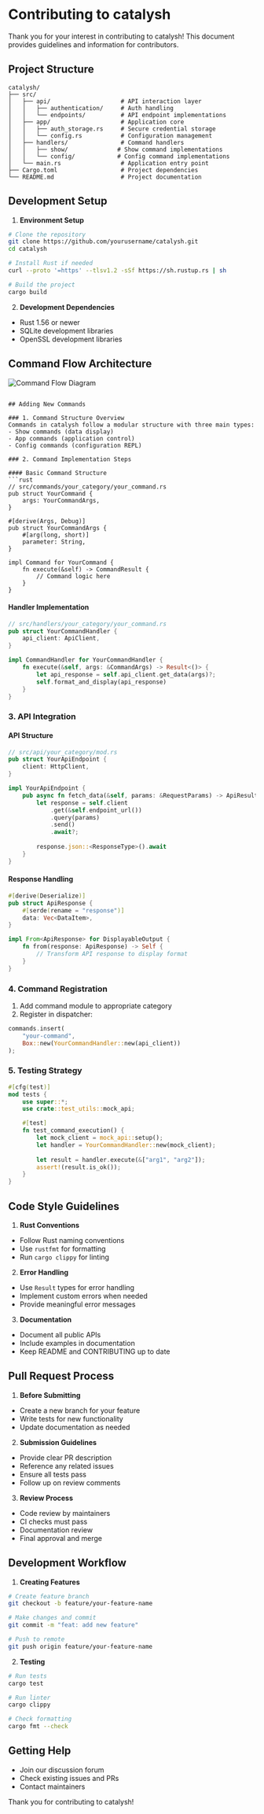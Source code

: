 # Contributing to catalysh

Thank you for your interest in contributing to catalysh! This document provides guidelines and information for contributors.

## Project Structure

```
catalysh/
├── src/
│   ├── api/                    # API interaction layer
│   │   ├── authentication/     # Auth handling
│   │   └── endpoints/          # API endpoint implementations
│   ├── app/                    # Application core
│   │   ├── auth_storage.rs     # Secure credential storage
│   │   └── config.rs           # Configuration management
│   ├── handlers/               # Command handlers
│   │   ├── show/              # Show command implementations
│   │   └── config/            # Config command implementations
│   └── main.rs                 # Application entry point
├── Cargo.toml                  # Project dependencies
└── README.md                   # Project documentation
```

## Development Setup

1. **Environment Setup**
```bash
# Clone the repository
git clone https://github.com/yourusername/catalysh.git
cd catalysh

# Install Rust if needed
curl --proto '=https' --tlsv1.2 -sSf https://sh.rustup.rs | sh

# Build the project
cargo build
```

2. **Development Dependencies**
- Rust 1.56 or newer
- SQLite development libraries
- OpenSSL development libraries

## Command Flow Architecture


![Command Flow Diagram](docs/command_flow.svg)


```

## Adding New Commands

### 1. Command Structure Overview
Commands in catalysh follow a modular structure with three main types:
- Show commands (data display)
- App commands (application control)
- Config commands (configuration REPL)

### 2. Command Implementation Steps

#### Basic Command Structure
```rust
// src/commands/your_category/your_command.rs
pub struct YourCommand {
    args: YourCommandArgs,
}

#[derive(Args, Debug)]
pub struct YourCommandArgs {
    #[arg(long, short)]
    parameter: String,
}

impl Command for YourCommand {
    fn execute(&self) -> CommandResult {
        // Command logic here
    }
}
```

#### Handler Implementation
```rust
// src/handlers/your_category/your_command.rs
pub struct YourCommandHandler {
    api_client: ApiClient,
}

impl CommandHandler for YourCommandHandler {
    fn execute(&self, args: &CommandArgs) -> Result<()> {
        let api_response = self.api_client.get_data(args)?;
        self.format_and_display(api_response)
    }
}
```

### 3. API Integration

#### API Structure
```rust
// src/api/your_category/mod.rs
pub struct YourApiEndpoint {
    client: HttpClient,
}

impl YourApiEndpoint {
    pub async fn fetch_data(&self, params: &RequestParams) -> ApiResult<Response> {
        let response = self.client
            .get(&self.endpoint_url())
            .query(params)
            .send()
            .await?;
        
        response.json::<ResponseType>().await
    }
}
```

#### Response Handling
```rust
#[derive(Deserialize)]
pub struct ApiResponse {
    #[serde(rename = "response")]
    data: Vec<DataItem>,
}

impl From<ApiResponse> for DisplayableOutput {
    fn from(response: ApiResponse) -> Self {
        // Transform API response to display format
    }
}
```

### 4. Command Registration

1. Add command module to appropriate category
2. Register in dispatcher:
```rust
commands.insert(
    "your-command",
    Box::new(YourCommandHandler::new(api_client))
);
```

### 5. Testing Strategy

```rust
#[cfg(test)]
mod tests {
    use super::*;
    use crate::test_utils::mock_api;

    #[test]
    fn test_command_execution() {
        let mock_client = mock_api::setup();
        let handler = YourCommandHandler::new(mock_client);
        
        let result = handler.execute(&["arg1", "arg2"]);
        assert!(result.is_ok());
    }
}
```

## Code Style Guidelines

1. **Rust Conventions**
- Follow Rust naming conventions
- Use `rustfmt` for formatting
- Run `cargo clippy` for linting

2. **Error Handling**
- Use `Result` types for error handling
- Implement custom errors when needed
- Provide meaningful error messages

3. **Documentation**
- Document all public APIs
- Include examples in documentation
- Keep README and CONTRIBUTING up to date

## Pull Request Process

1. **Before Submitting**
- Create a new branch for your feature
- Write tests for new functionality
- Update documentation as needed

2. **Submission Guidelines**
- Provide clear PR description
- Reference any related issues
- Ensure all tests pass
- Follow up on review comments

3. **Review Process**
- Code review by maintainers
- CI checks must pass
- Documentation review
- Final approval and merge

## Development Workflow

1. **Creating Features**
```bash
# Create feature branch
git checkout -b feature/your-feature-name

# Make changes and commit
git commit -m "feat: add new feature"

# Push to remote
git push origin feature/your-feature-name
```

2. **Testing**
```bash
# Run tests
cargo test

# Run linter
cargo clippy

# Check formatting
cargo fmt --check
```

## Getting Help

- Join our discussion forum
- Check existing issues and PRs
- Contact maintainers

Thank you for contributing to catalysh!

